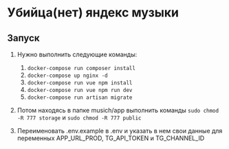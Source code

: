 # Убийца(нет) яндекс музыки

## Запуск

1. Нужно выполнить следующие команды:

   1. `docker-compose run composer install`
   2. `docker-compose up nginx -d`
   3. `docker-compose run vue npm install`
   4. `docker-compose run vue npm run dev`
   5. `docker-compose run artisan migrate`

2. Потом находясь в папке musich/app выполнить команды `sudo chmod -R 777 storage` и `sudo chmod -R 777 public`

3. Переименовать .env.example в .env и указать в нем свои данные для переменных APP_URL_PROD, TG_API_TOKEN и TG_CHANNEL_ID

